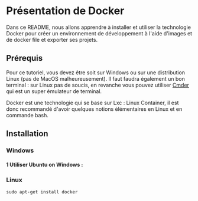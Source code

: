 # Présentation de Docker

Dans ce README, nous allons apprendre à installer et utiliser la technologie Docker pour créer un environnement de développement à l'aide d'images et de docker file et exporter ses projets.

## Prérequis

Pour ce tutoriel, vous devez être soit sur Windows ou sur une distribution Linux (pas de MacOS malheureusement).
Il faut faudra également un bon terminal : sur Linux pas de soucis, en revanche vous pouvez utiliser [Cmder](https://cmder.net/) qui est un super émulateur de terminal.

Docker est une technologie qui se base sur Lxc : Linux Container, il est donc recommandé d'avoir quelques notions élémentaires en Linux et en commande bash.

## Installation 

### Windows

#### 1 Utiliser Ubuntu on Windows :





### Linux

```
sudo apt-get install docker
```

